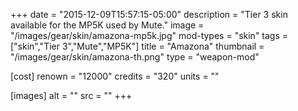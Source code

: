 +++
date = "2015-12-09T15:57:15-05:00"
description = "Tier 3 skin available for the MP5K used by Mute."
image = "/images/gear/skin/amazona-mp5k.jpg"
mod-types = "skin"
tags = ["skin","Tier 3","Mute","MP5K"]
title = "Amazona"
thumbnail = "/images/gear/skin/amazona-th.png"
type = "weapon-mod"

[cost]
  renown = "12000"
  credits = "320"
  units = ""

[images]
  alt = ""
  src = ""
+++
